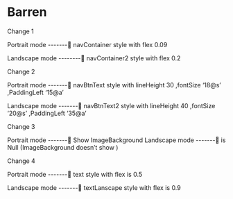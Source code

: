 # Barren

    
Change 1
 
Portrait mode ------- navContainer style with flex 0.09
 
Landscape mode --------  navContainer2 style with flex  0.2 
 

Change 2
 
Portrait mode ------- navBtnText style with lineHeight 30 ,fontSize ‘18@s’ ,PaddingLeft ‘15@a’ 
 
Landscape mode ------- navBtnText2 style with lineHeight 40 ,fontSize ‘20@s’ ,PaddingLeft ‘35@a’ 
 


Change 3 
 

Portrait mode ------- Show ImageBackground 
Landscape mode ------- is Null (ImageBackground doesn’t show ) 

Change 4 
 
Portrait mode ------- text style with flex is 0.5
 
Landscape mode ------- textLanscape style with flex is 0.9
 
